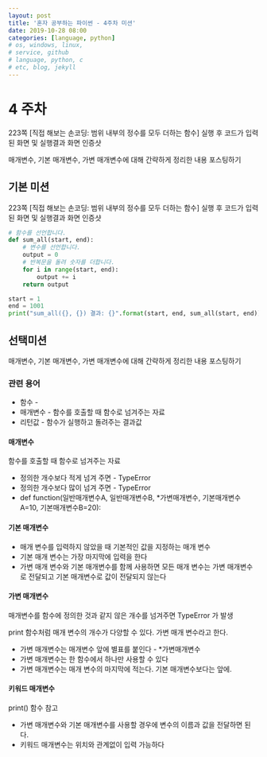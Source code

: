 ```yaml
---
layout: post
title: '혼자 공부하는 파이썬 - 4주차 미션'
date: 2019-10-28 08:00
categories: [language, python]
# os, windows, linux, 
# service, github
# language, python, c
# etc, blog, jekyll
---
```


# 4 주차
223쪽 [직접 해보는 손코딩: 범위 내부의 정수를 모두 더하는 함수] 실행 후 코드가 입력된 화면 및 실행결과 화면 인증샷

매개변수, 기본 매개변수, 가변 매개변수에 대해 간략하게 정리한 내용 포스팅하기

## 기본 미션
223쪽 [직접 해보는 손코딩: 범위 내부의 정수를 모두 더하는 함수] 실행 후 코드가 입력된 화면 및 실행결과 화면 인증샷
```python
# 함수를 선언합니다.
def sum_all(start, end):
    # 변수를 선언합니다.
    output = 0
    # 반복문을 돌려 숫자를 더합니다.
    for i in range(start, end):
        output += i
    return output

start = 1
end = 1001
print("sum_all({}, {}) 결과: {}".format(start, end, sum_all(start, end)))
```

## 선택미션
매개변수, 기본 매개변수, 가변 매개변수에 대해 간략하게 정리한 내용 포스팅하기

### 관련 용어
- 함수 -
- 매개변수 - 함수를 호출할 때 함수로 넘겨주는 자료
- 리턴값 - 함수가 실행하고 돌려주는 결과값

#### 매개변수
함수를 호출할 때 함수로 넘겨주는 자료
- 정의한 개수보다 적게 넘겨 주면 - TypeError
- 정의한 개수보다 많이 넘겨 주면 - TypeError
- def function(일반매개변수A, 일반매개변수B, *가변매개변수, 기본매개변수A=10, 기본매개변수B=20):

#### 기본 매개변수
- 매개 변수를 입력하지 않았을 때 기본적인 값을 지정하는 매개 변수
- 기본 매개 변수는 가장 마지막에 입력을 한다
- 가변 매개 변수와 기본 매개변수를 함께 사용하면 모든 매개 변수는 가변 매개변수로 전달되고 기본 매개변수로 값이 전달되지 않는다

#### 가변 매개변수
매개변수를 함수에 정의한 것과 같지 않은 개수를 넘겨주면 TypeError 가 발생

print 함수처럼 매개 변수의 개수가 다양할 수 있다. 가변 매개 변수라고 한다.
- 가변 매개변수는 매개변수 앞에 별표를 붙인다 - *가변매개변수
- 가변 매개변수는 한 함수에서 하나만 사용할 수 있다
- 가변 매개변수는 매개 변수의 마지막에 적는다. 기본 매개변수보다는 앞에.

#### 키워드 매개변수
print() 함수 참고
- 가변 매개변수와 기본 매개변수를 사용할 경우에 변수의 이름과 값을 전달하면 된다.
- 키워드 매개변수는 위치와 관계없이 입력 가능하다